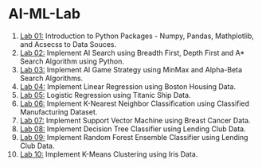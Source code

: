 # AI-ML-Lab
1. [Lab 01:](https://colab.research.google.com/drive/1gdaqvRrdX07isUuhmQaQO5MFih3UU14d?usp=sharing) Introduction to Python Packages - Numpy, Pandas, Mathplotlib, and Acsecss to Data Souces.
2. [Lab 02:](https://colab.research.google.com/drive/1c1RnOkhGRmgitCGCZB0nqCISpciUNU2z?usp=sharing) Implement AI Search using Breadth First, Depth First and A* Search Algorithm using Python.
3. [Lab 03:](https://colab.research.google.com/drive/1VwqH1u74aUlHUgi6peKXKArzkagHZwg0?usp=sharing) Implement AI Game Strategy using MinMax and Alpha-Beta Search Algorithms.
4. [Lab 04:](https://colab.research.google.com/drive/1zidwdze1ewIYFFu3ZjbXN0hzrtpw2kJd?usp=sharing) Implement Linear Regression using Boston Housing Data.
5. [Lab 05:](https://colab.research.google.com/drive/19mNmat6W4jJhfepiXFQ8vOQNo7YMdGE5?usp=sharing) Logistic Regression using Titanic Ship Data.
6. [Lab 06:](https://colab.research.google.com/drive/18V7STTZpv20nc4C4zp-qhhVSx9NwkCOb?usp=sharing) Implement K-Nearest Neighbor Classification using Classified Manufacturing Dataset.
7. [Lab 07:](https://colab.research.google.com/drive/1-xeIjP-n2XID56nMhwdwzSclhYW6lEeB?usp=sharing) Implement Support Vector Machine using Breast Cancer Data.
8. [Lab 08:](https://colab.research.google.com/drive/16QjHbg585xx1qeFw3uCFxqt2rYzDzX8V?usp=sharing) Implement Decision Tree Classifier using Lending Club Data.
9. [Lab 09:](https://colab.research.google.com/drive/1ZKXzDgkXlxS6nS5pgkp__y965WD8nKDJ?usp=sharing) Implement Random Forest Ensemble Classifier using Lending Club Data.
10. [Lab 10:](https://colab.research.google.com/drive/1lQGcBK6vxJuBQ2OQppYCQRIXWclfQUD_?usp=sharing) Implement K-Means Clustering using Iris Data.
